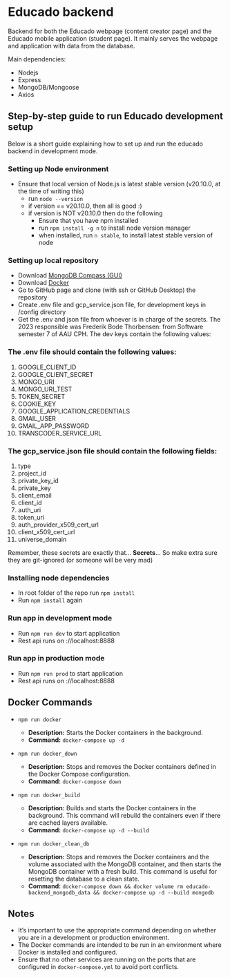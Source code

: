 # Educado backend

Backend for both the Educado webpage (content creator page) and the Educado mobile application (student page).
It mainly serves the webpage and application with data from the database.

Main dependencies:

- Nodejs
- Express
- MongoDB/Mongoose
- Axios

## Step-by-step guide to run Educado development setup

Below is a short guide explaining how to set up and run the educado backend in development mode.

### Setting up Node environment

- Ensure that local version of Node.js is latest stable version (v20.10.0, at the time of writing this)
  - run `node --version`
  - if version == v20.10.0, then all is good :)
  - if version is NOT v20.10.0 then do the following
    - Ensure that you have npm installed
    - run `npm install -g n` to install node version manager
    - when installed, run `n stable`, to install latest stable version of node

### Setting up local repository

- Download [MongoDB Compass (GUI)](https://www.mongodb.com/try/download/compass)
- Download [Docker](https://www.docker.com/)
- Go to GitHub page and clone (with ssh or GitHub Desktop) the repository
- Create .env file and gcp_service.json file, for development keys in /config directory
- Get the .env and json file from whoever is in charge of the secrets. The 2023 responsible was Frederik Bode Thorbensen: from Software semester 7 of AAU CPH. The dev keys contain the following values:

### The .env file should contain the following values:

1. GOOGLE_CLIENT_ID
2. GOOGLE_CLIENT_SECRET
3. MONGO_URI
4. MONGO_URI_TEST
5. TOKEN_SECRET
6. COOKIE_KEY
7. GOOGLE_APPLICATION_CREDENTIALS
8. GMAIL_USER
9. GMAIL_APP_PASSWORD
10. TRANSCODER_SERVICE_URL

### The gcp_service.json file should contain the following fields:

1. type
2. project_id
3. private_key_id
4. private_key
5. client_email
6. client_id
7. auth_uri
8. token_uri
9. auth_provider_x509_cert_url
10. client_x509_cert_url
11. universe_domain

Remember, these secrets are exactly that... **Secrets**... So make extra sure they are git-ignored (or someone will be very mad)

### Installing node dependencies

- In root folder of the repo run `npm install`
- Run `npm install` again

### Run app in development mode

- Run `npm run dev` to start application
- Rest api runs on ://localhost:8888

### Run app in production mode

- Run `npm run prod` to start application
- Rest api runs on ://localhost:8888

## Docker Commands

- `npm run docker`

  - **Description:** Starts the Docker containers in the background.
  - **Command:** `docker-compose up -d`

- `npm run docker_down`

  - **Description:** Stops and removes the Docker containers defined in the Docker Compose configuration.
  - **Command:** `docker-compose down`

- `npm run docker_build`

  - **Description:** Builds and starts the Docker containers in the background. This command will rebuild the containers even if there are cached layers available.
  - **Command:** `docker-compose up -d --build`

- `npm run docker_clean_db`
  - **Description:** Stops and removes the Docker containers and the volume associated with the MongoDB container, and then starts the MongoDB container with a fresh build. This command is useful for resetting the database to a clean state.
  - **Command:** `docker-compose down && docker volume rm educado-backend_mongodb_data && docker-compose up -d --build mongodb`

## Notes

- It’s important to use the appropriate command depending on whether you are in a development or production environment.
- The Docker commands are intended to be run in an environment where Docker is installed and configured.
- Ensure that no other services are running on the ports that are configured in `docker-compose.yml` to avoid port conflicts.

